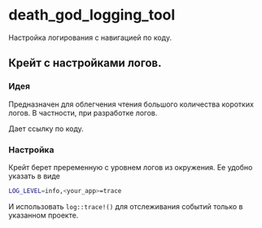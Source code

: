 # death_god_logging_tool
 Настройка логирования с навигацией по коду.

## Крейт с настройками логов.

### Идея
Предназначен для облегчения чтения большого количества коротких логов.
В частности, при разработке логов.

Дает ссылку по коду.

### Настройка
Крейт берет преременную с уровнем логов из окружения.
Ее удобно указать в виде
```bash
LOG_LEVEL=info,<your_app>=trace
```
И использовать `log::trace!()` для отслеживания событий только в указанном проекте.
